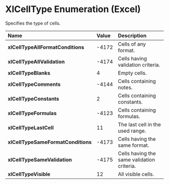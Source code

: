 
# XlCellType Enumeration (Excel)

Specifies the type of cells.



|**Name**|**Value**|**Description**|
|:-----|:-----|:-----|
|**xlCellTypeAllFormatConditions**|-4172|Cells of any format.|
|**xlCellTypeAllValidation**|-4174|Cells having validation criteria.|
|**xlCellTypeBlanks**|4|Empty cells.|
|**xlCellTypeComments**|-4144|Cells containing notes.|
|**xlCellTypeConstants**|2|Cells containing constants.|
|**xlCellTypeFormulas**|-4123|Cells containing formulas.|
|**xlCellTypeLastCell**|11|The last cell in the used range.|
|**xlCellTypeSameFormatConditions**|-4173|Cells having the same format.|
|**xlCellTypeSameValidation**|-4175|Cells having the same validation criteria.|
|**xlCellTypeVisible**|12|All visible cells.|
